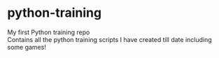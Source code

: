 # python-training
My first Python training repo <br/>
Contains all the python training scripts I have created till date including some games!
